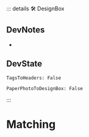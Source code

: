 ::: details 🛠 <dev>DesignBox</dev>

## DevNotes

-

## DevState

`TagsToHeaders: False`

`PaperPhotoToDesignBox: False`

:::

# Matching
